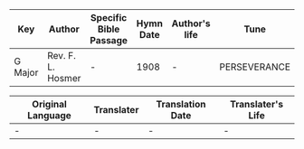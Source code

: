Key | Author   | Specific Bible Passage     |Hymn Date |Author's life |Tune |Metrical Pattern   |Composer/Source
-- | --------- | ---------------------------|----------|--------------|-----|-------------------|-------------  
G Major |Rev. F. L. Hosmer  |- |1908 |- |PERSEVERANCE |- |Unknown

Original Language | Translater | Translation Date   | Translater's Life  
----------------- | --------- | --------------------|-------------     
\- |- |- |-

